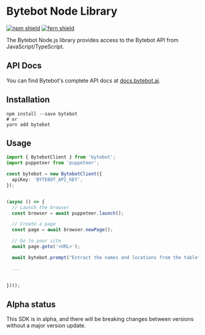 # Bytebot Node Library

[![npm shield](https://img.shields.io/npm/v/bytebot)](https://www.npmjs.com/package/bytebot)
[![fern shield](https://img.shields.io/badge/%F0%9F%8C%BF-SDK%20generated%20by%20Fern-brightgreen)](https://github.com/fern-api/fern)

The Bytebot Node.js library provides access to the Bytebot API from JavaScript/TypeScript.

## API Docs
You can find Bytebot's complete API docs at [docs.bytebot.ai](https://docs.bytebot.ai).


## Installation

```
npm install --save bytebot
# or
yarn add bytebot
```

## Usage


```typescript
import { BytebotClient } from 'bytebot';
import puppeteer from 'puppeteer';

const bytebot = new BytebotClient({
  apiKey: 'BYTEBOT_API_KEY',
});


(async () => {
  // Launch the browser
  const browser = await puppeteer.launch();

  // Create a page
  const page = await browser.newPage();

  // Go to your site
  await page.goto('<URL>');

  await bytebot.prompt("Extract the names and locations from the table", page);

  ...

  
})();

```

## Alpha status

This SDK is in alpha, and there will be breaking changes between versions without a major version update.
